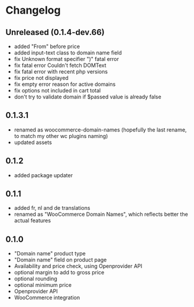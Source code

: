 # Changelog

## Unreleased (0.1.4-dev.66)

- added "From" before price
- added input-text class to domain name field
- fix Unknown format specifier ")" fatal error
- fix fatal error Couldn't fetch DOMText
- fix fatal error with recent php versions
- fix price not displayed
- fix empty error reason for active domains
- fix options not included in cart total
- don't try to validate domain if $passed value is already false

## 0.1.3.1

- renamed as woocommerce-domain-names (hopefully the last rename, to match my other wc plugins naming)
- updated assets

## 0.1.2

- added package updater

## 0.1.1

- added fr, nl and de translations
- renamed as "WooCommerce Domain Names", which reflects better the actual features

## 0.1.0

- "Domain name" product type
- "Domain name" field on product page
- Availability and price check, using Openprovider API
- optional margin to add to gross price
- optional rounding
- optional minimum price
- Openprovider API
- WooCommerce integration
